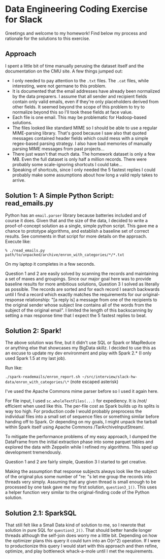 # Data Engineering Coding Exercise for Slack

Greetings and welcome to my homework! Find below my process and rationale for the solutions to this exercise. 

## Approach
I spent a little bit of time manually perusing the dataset itself and the documentation on the CMU site. A few things jumped out:

* I only needed to pay attention to the `.txt` files.  The `.cat` files, while interesting, were not germane to this problem.
* It is documented that the email addresses have already been normalized by the data preparers. I assume that all sender and recipient fields contain only valid emails, even if they're only placeholders derived from other fields. It seemed beyond the scope of this problem to try to normalize beyond this so I'll took these fields at face value.
* Each file is one email. This may be problematic for Hadoop-based solutions.
* The files looked like standard MIME so I should be able to use a regular MIME-parsing library. That's good because I saw also that quoted messages contained header fields which could mess with a simple regex-based parsing strategy. I also have bad memories of manually parsing MIME messages from past projects...
* There just wasn't that much data. The homework dataset is only a few MB. Even the full dataset is only half a million records. There were probably some scale-ignoring shortcuts I could take...
* Speaking of shortcuts, since I only needed the 5 fastest replies I could probably make some assumptions about how long a valid reply takes to arrive.

## Solution 1: A Simple Python Script: read_emails.py
Python has an `email.parser` library because batteries included and of course it does. Given that and the size of the data, I decided to write a proof-of-concept solution as a single, simple python script. This gave me a chance to prototype algorithms, and establish a baseline set of correct results. See comments in that script for more details on the approach. Execute like:

`% ./read_emails.py path/to/unpacked/archive/enron_with_categories/*/*.txt`

On my laptop it completes in a few seconds. 

Question 1 and 2 are easily solved by scanning the records and maintaining a set of maxes and groupings. Since our major goal here was to provide baseline results for more ambitious solutions, Question 3 I solved as literally as possible. The records are sorted and for each record I search backwards until I find a record which exactly matches the requirements for our original-response relationship: "[a reply is] a message from one of the recipients to the original sender whose subject line contains all of the words from the subject of the original email". I limited the length of this backscanning by setting a max response time that I expect the 5 fastest replies to beat. 

## Solution 2: Spark!
The above solution was fine, but it didn't use SQL or Spark or MapReduce or anything else that showcases my BigData skillz. I decided to use this as an excuse to update my dev environment and play with Spark 2.* (I only used Spark 1.5 at my last job).

Run like:

`./spark-reademails/enron_report.sh ~/src/interview/slack-hw-data/enron_with_categories/\*`  (note escaped asterisk)

I've used the Apache Commons mime parser before so I used it again here. 

For file input, I used `sc.wholeTextFiles(...)` for expediency. It is /not/ efficient when used like this. The per-file cost as Spark builds up its splits is way too high. For production code I would probably preprocess the individual files into a small set of sequence files or something similar before handing off to Spark. Or depending on my goals, I might unpack the tarball within Spark itself using Apache Commons /TarArchiveInputStream/.  

To mitigate the performance problems of my easy approach, I dumped the DataFrame from the initial extraction phase into some parquet tables and explored the data with Zeppelin while I refined my algorithms. This sped up development tremendously.

Question 1 and 2 are fairly simple, Question 3 I started to get creative.

Making the assumption that response subjects always look like the subject of the original plus some number of "re: "s let me group the records into threads very simply. Assuming that any given thread is small enough to be processed by one task gave me my first solution, `question3_1()`. This uses a helper function very similar to the original-finding code of the Python solution. 

## Solution 2.1: SparkSQL
That still felt like a Small Data kind of solution to me, so I rewrote that solution in pure SQL for `question3_2()`. That should better handle longer threads although the self-join does worry me a little bit. Depending on how the optimizer plans this query it could turn into an O(n^2) operation. If I were to productionize this query I would start with this approach and then refine, optimize, and play bottleneck whack-a-mole until I met the requirements.